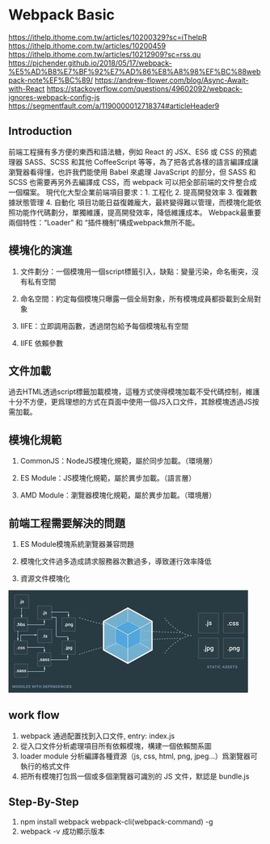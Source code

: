 # Webpack Basic

<https://ithelp.ithome.com.tw/articles/10200329?sc=iThelpR>
<https://ithelp.ithome.com.tw/articles/10200459>
<https://ithelp.ithome.com.tw/articles/10212909?sc=rss.qu>
<https://pjchender.github.io/2018/05/17/webpack-%E5%AD%B8%E7%BF%92%E7%AD%86%E8%A8%98%EF%BC%88webpack-note%EF%BC%89/>
<https://andrew-flower.com/blog/Async-Await-with-React>
<https://stackoverflow.com/questions/49602092/webpack-ignores-webpack-config-js>
<https://segmentfault.com/a/1190000012718374#articleHeader9>

## Introduction

前端工程擁有多方便的東西和語法糖，例如 React 的 JSX、ES6 或 CSS 的預處理器 SASS、SCSS 和其他 CoffeeScript 等等，為了把各式各樣的語言編譯成讓瀏覽器看得懂，也許我們能使用 Babel 來處理 JavaScript 的部分，但 SASS 和 SCSS 也需要再另外去編譯成 CSS，而 webpack 可以把全部前端的文件整合成一個檔案。
現代化大型企業前端項目要求：1. 工程化 2. 提高開發效率 3. 復雜數據狀態管理 4. 自動化
項目功能日益復雜龐大，最終變得難以管理，而模塊化能依照功能作代碼劃分，單獨維護，提高開發效率，降低維護成本。
Webpack最重要兩個特性：“Loader” 和 “插件機制”構成webpack無所不能。

## 模塊化的演進

1. 文件劃分：一個模塊用一個script標籤引入，缺點：變量污染，命名衝突，沒有私有空間

2. 命名空間：約定每個模塊只曝露一個全局對象，所有模塊成員都掛載到全局對象

3. IIFE：立即調用函數，透過閉包給予每個模塊私有空間

4. IIFE 依賴參數

## 文件加載

過去HTML透過script標籤加載模塊，這種方式使得模塊加載不受代碼控制，維護十分不方便，更爲理想的方式在頁面中使用一個JS入口文件，其餘模塊透過JS按需加載。

## 模塊化規範

1. CommonJS：NodeJS模塊化規範，屬於同步加載。（環境層）

2. ES Module：JS模塊化規範，屬於異步加載。（語言層）

3. AMD Module：瀏覽器模塊化規範，屬於異步加載。（環境層）

## 前端工程需要解決的問題

1. ES Module模塊系統瀏覽器兼容問題

2. 模塊化文件過多造成請求服務器次數過多，導致運行效率降低

3. 資源文件模塊化

![image](./webpack-bundle.jpeg)

## work flow

1. webpack 通過配置找到入口文件, entry: index.js
2. 從入口文件分析處理項目所有依賴模塊，構建一個依賴關系圖
3. loader module 分析編譯各種資源（js, css, html, png, jpeg...）爲瀏覽器可執行的格式文件
4. 把所有模塊打包爲一個或多個瀏覽器可識別的 JS 文件，默認是 bundle.js

## Step-By-Step

1. npm install webpack webpack-cli(webpack-command) -g
2. webpack -v 成功顯示版本
